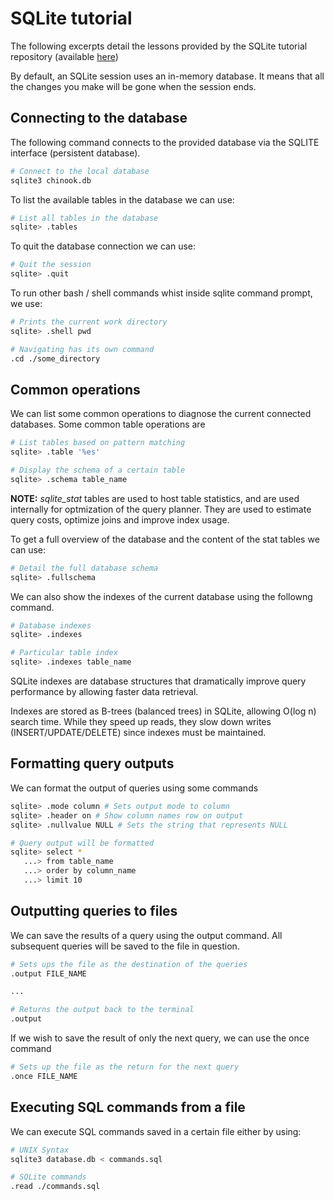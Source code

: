 
# SQLite tutorial

The following excerpts detail the lessons provided by the SQLite tutorial repository (available [here](https://www.sqlitetutorial.net))

By default, an SQLite session uses an in-memory database. It means that all the changes you make will be gone when the session ends.


## Connecting to the database

The following command connects to the provided database via the SQLITE interface (persistent database). 

```bash
# Connect to the local database
sqlite3 chinook.db
```

To list the available tables in the database we can use:

```bash
# List all tables in the database
sqlite> .tables
```

To quit the database connection we can use:

```bash
# Quit the session
sqlite> .quit
```

To run other bash / shell commands whist inside sqlite command prompt, we use: 

```bash
# Prints the current work directory
sqlite> .shell pwd

# Navigating has its own command
.cd ./some_directory
```

## Common operations

We can list some common operations to diagnose the current connected databases. Some common table operations are

```bash
# List tables based on pattern matching
sqlite> .table '%es'

# Display the schema of a certain table
sqlite> .schema table_name
```

**NOTE:** *sqlite_stat* tables are used to host table statistics, and are used internally for optmization of the query planner. They are used to estimate query costs, optimize joins and improve index usage.

To get a full overview of the database and the content of the stat tables we can use: 

```bash
# Detail the full database schema
sqlite> .fullschema
```

We can also show the indexes of the current database using the followng command. 

```bash
# Database indexes
sqlite> .indexes

# Particular table index
sqlite> .indexes table_name
```
SQLite indexes are database structures that dramatically improve query performance by allowing faster data retrieval. 

Indexes are stored as B-trees (balanced trees) in SQLite, allowing O(log n) search time. While they speed up reads, they slow down writes (INSERT/UPDATE/DELETE) since indexes must be maintained. 

## Formatting query outputs

We can format the output of queries using some commands

```bash
sqlite> .mode column # Sets output mode to column
sqlite> .header on # Show column names row on output
sqlite> .nullvalue NULL # Sets the string that represents NULL

# Query output will be formatted
sqlite> select * 
   ...> from table_name
   ...> order by column_name
   ...> limit 10
```

## Outputting queries to files 

We can save the results of a query using the output command. All subsequent queries will be saved to the file in question.

```bash
# Sets ups the file as the destination of the queries
.output FILE_NAME

... 

# Returns the output back to the terminal
.output
```

If we wish to save the result of only the next query, we can use the once command

```bash
# Sets up the file as the return for the next query
.once FILE_NAME
```

## Executing SQL commands from a file 

We can execute SQL commands saved in a certain file either by using: 

```bash
# UNIX Syntax
sqlite3 database.db < commands.sql

# SQLite commands
.read ./commands.sql
```
